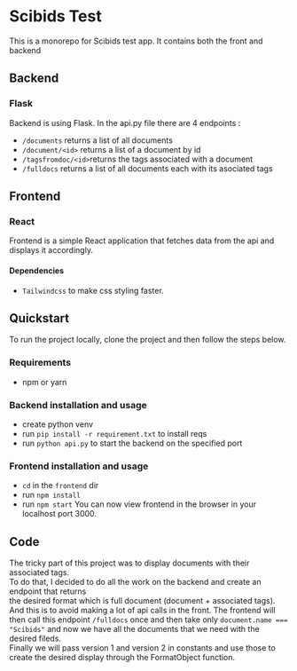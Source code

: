 # Scibids Test

This is a monorepo for Scibids test app. It contains both the front and backend

## Backend

### Flask

Backend is using Flask. In the api.py file there are 4 endpoints :

- `/documents` returns a list of all documents
- `/document/<id>` returns a list of a document by id
- `/tagsfromdoc/<id>`returns the tags associated with a document
- `/fulldocs` returns a list of all documents each with its asociated tags

## Frontend

### React

Frontend is a simple React application that fetches data from the api and displays it accordingly.

#### Dependencies

- `Tailwindcss` to make css styling faster.

## Quickstart

To run the project locally, clone the project and then follow the steps below.

### Requirements

- npm or yarn

### Backend installation and usage

- create python venv
- run `pip install -r requirement.txt` to install reqs
- run `python api.py` to start the backend on the specified port

### Frontend installation and usage

- `cd` in the `frontend` dir
- run `npm install`
- run `npm start`
  You can now view frontend in the browser in your localhost port 3000.

## Code

The tricky part of this project was to display documents with their associated tags.  
To do that, I decided to do all the work on the backend and create an endpoint that returns  
the desired format which is full document (document + associated tags).  
And this is to avoid making a lot of api calls in the front.
The frontend will then call this endpoint `/fulldocs` once and then take only `document.name === "Scibids"` and now we have all the documents that we need with the desired fileds.  
Finally we will pass version 1 and version 2 in constants and use those to create the desired display through the FormatObject function.
